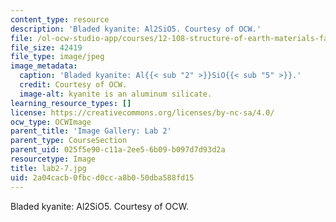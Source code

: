 ```yaml
---
content_type: resource
description: 'Bladed kyanite: Al2SiO5. Courtesy of OCW.'
file: /ol-ocw-studio-app/courses/12-108-structure-of-earth-materials-fall-2004/2a04cacb0fbcd0cca8b050dba588fd15_lab2-7.jpg
file_size: 42419
file_type: image/jpeg
image_metadata:
  caption: 'Bladed kyanite: Al{{< sub "2" >}}SiO{{< sub "5" >}}.'
  credit: Courtesy of OCW.
  image-alt: kyanite is an aluminum silicate.
learning_resource_types: []
license: https://creativecommons.org/licenses/by-nc-sa/4.0/
ocw_type: OCWImage
parent_title: 'Image Gallery: Lab 2'
parent_type: CourseSection
parent_uid: 025f5e90-c11a-2ee5-6b09-b097d7d93d2a
resourcetype: Image
title: lab2-7.jpg
uid: 2a04cacb-0fbc-d0cc-a8b0-50dba588fd15
---
```

Bladed kyanite: Al2SiO5. Courtesy of OCW.